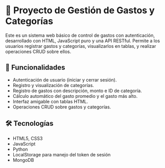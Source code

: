 # 🧾 Proyecto de Gestión de Gastos y Categorías

Este es un sistema web básico de control de gastos con autenticación, desarrollado con HTML, JavaScript puro y una API RESTful. 
Permite a los usuarios registrar gastos y categorías, visualizarlos en tablas, y realizar operaciones CRUD sobre ellos.

## 🚀 Funcionalidades

- Autenticación de usuario (iniciar y cerrar sesión).
- Registro y visualización de categorías.
- Registro de gastos con descripción, monto e ID de categoría.
- Cálculo automático del gasto promedio y el gasto más alto.
- Interfaz amigable con tablas HTML.
- Operaciones CRUD sobre gastos y categorías.

## 🛠️ Tecnologías

- HTML5, CSS3
- JavaScript
- Python
- LocalStorage para manejo del token de sesión
- MongoDB
